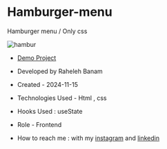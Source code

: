 # Hamburger-menu
Hamburger menu / Only css

![hambur](https://github.com/user-attachments/assets/887f8f38-9224-4ff4-a373-307b57c7ecfe)


- [Demo Project](https://code-banu.github.io/Hamburger-menu/)

- Developed by Raheleh Banam

- Created - 2024-11-15

- Technologies Used - Html , css 

- Hooks Used : useState 

- Role - Frontend

- How to reach me : with my [instagram](https://www.instagram.com/code_banu?igsh=MXdzZm9ucG1tODF0Yg==) and [linkedin](https://www.linkedin.com/in/raheleh-banam-344287230)
